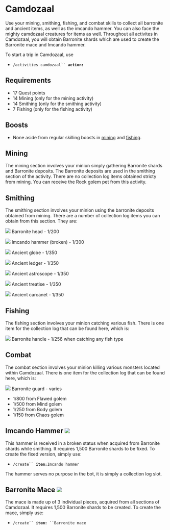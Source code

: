 # Camdozaal

Use your mining, smithing, fishing, and combat skills to collect all barronite and ancient items, as well as the imcando hammer. You can also face the mighty camdozaal creatures for items as well. Throughout all activites in Camdozaal, you will obtain Barronite shards which are used to create the Barronite mace and Imcando hammer.

To start a trip in Camdozaal, use

* `/activities camdozaal`` `**`action:`**

## Requirements

* 17 Quest points
* 14 Mining (only for the mining activity)
* 14 Smithing (only for the smithing activity)
* 7 Fishing (only for the fishing activity)

## Boosts

* None aside from regular skilling boosts in [mining](../skills/mining/) and [fishing](../skills/fishing/).

## Mining

The mining section involves your minion simply gathering Barronite shards and Barronite deposits. The Barronite deposits are used in the smithing section of the activity. There are no collection log items obtained stricty from mining. You can receive the Rock golem pet from this activity.

## Smithing

The smithing section involves your minion using the barronite deposits obtained from mining. There are a number of collection log items you can obtain from this section. They are:

![](../.gitbook/assets/Barronite\_head.png) Barronite head - 1/200

![](../.gitbook/assets/Imcando\_hammer\_\(broken\).png) Imcando hammer (broken) - 1/300

![](../.gitbook/assets/Ancient\_globe.png)  Ancient globe - 1/350

![](../.gitbook/assets/Ancient\_ledger.png) Ancient ledger - 1/350

![](../.gitbook/assets/Ancient\_astroscope.png) Ancient astroscope - 1/350

![](../.gitbook/assets/Ancient\_treatise.png) Ancient treatise - 1/350

![](../.gitbook/assets/Ancient\_carcanet.png) Ancient carcanet - 1/350

## Fishing

The fishing section involves your minion catching various fish. There is one item for the collection log that can be found here, which is:

![](../.gitbook/assets/Barronite\_handle.png) Barronite handle - 1/256 when catching any fish type

## Combat

The combat section involves your minion killing various monsters located within Camdozaal. There is one item for the collection log that can be found here, which is:

![](../.gitbook/assets/Barronite\_guard.png) Barronite guard - varies

* 1/800 from Flawed golem
* 1/500 from Mind golem
* 1/250 from Body golem
* 1/150 from Chaos golem

## Imcando Hammer ![](../.gitbook/assets/Imcando\_hammer.png)

This hammer is received in a broken status when acquired from Barronite shards while smithing. It requires 1,500 Barronite shards to be fixed. To create the fixed version, simply use:

* `/create`` `**`item:`**`Imcando hammer`

The hammer serves no purpose in the bot, it is simply a collection log slot.

## Barronite Mace ![](../.gitbook/assets/Barronite\_mace.png)

The mace is made up of 3 individual pieces, acquired from all sections of Camdozaal. It requires 1,500 Barronite shards to be created. To create the mace, simply use:

* `/create`` `**`item:`**` ``Barronite mace`
